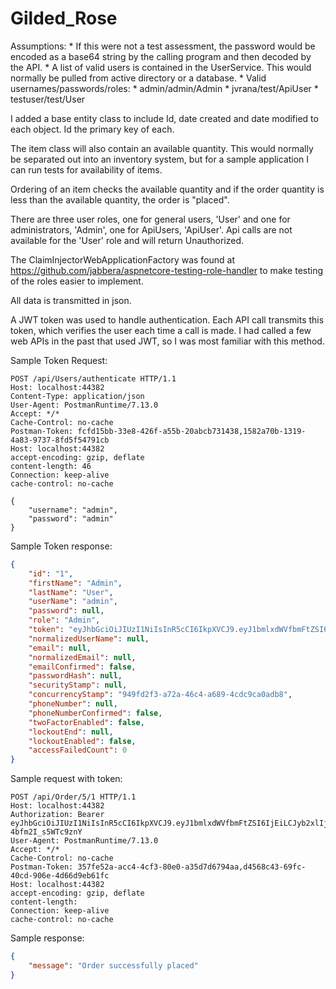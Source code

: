 # Gilded_Rose

Assumptions:
	* If this were not a test assessment, the password would be encoded as a base64 string by the calling program and then decoded by the API.
	* A list of valid users is contained in the UserService.  This would normally be pulled from active directory or a database.
		* Valid usernames/passwords/roles:
			* admin/admin/Admin
			* jvrana/test/ApiUser
			* testuser/test/User
	
	

I added a base entity class to include Id, date created and date modified to each object. Id the primary key of each.

The item class will also contain an available quantity.  This would normally be separated out into an inventory system, but for a sample application I can run tests for availability of items.  

Ordering of an item checks the available quantity and if the order quantity is less than the available quantity, the order is "placed".

There are three user roles, one for general users, 'User' and one for administrators, 'Admin', one for ApiUsers, 'ApiUser'.  Api calls are not available for the 'User' role and will return Unauthorized.

The ClaimInjectorWebApplicationFactory was found at https://github.com/jabbera/aspnetcore-testing-role-handler to make testing of the roles easier to implement.

All data is transmitted in json.  

A JWT token was used to handle authentication. Each API call transmits this token, which verifies the user each time a call is made.  I had called a few web APIs in the past that used JWT, so I was most familiar with this method.

Sample Token Request:
```HTTP
POST /api/Users/authenticate HTTP/1.1
Host: localhost:44382
Content-Type: application/json
User-Agent: PostmanRuntime/7.13.0
Accept: */*
Cache-Control: no-cache
Postman-Token: fcfd15bb-33e8-426f-a55b-20abcb731438,1582a70b-1319-4a83-9737-8fd5f54791cb
Host: localhost:44382
accept-encoding: gzip, deflate
content-length: 46
Connection: keep-alive
cache-control: no-cache

{
	"username": "admin",
	"password": "admin"
}
```
Sample Token response:
```JSON
{
    "id": "1",
    "firstName": "Admin",
    "lastName": "User",
    "userName": "admin",
    "password": null,
    "role": "Admin",
    "token": "eyJhbGciOiJIUzI1NiIsInR5cCI6IkpXVCJ9.eyJ1bmlxdWVfbmFtZSI6IjEiLCJyb2xlIjoiQWRtaW4iLCJuYmYiOjE1NTg2MzY3MjAsImV4cCI6MTU1ODcyMzEyMCwiaWF0IjoxNTU4NjM2NzIwfQ.2EY5iSmZiDPZlh44pSSFgttz8K-4bfm2I_s5WTc9znY",
    "normalizedUserName": null,
    "email": null,
    "normalizedEmail": null,
    "emailConfirmed": false,
    "passwordHash": null,
    "securityStamp": null,
    "concurrencyStamp": "949fd2f3-a72a-46c4-a689-4cdc9ca0adb8",
    "phoneNumber": null,
    "phoneNumberConfirmed": false,
    "twoFactorEnabled": false,
    "lockoutEnd": null,
    "lockoutEnabled": false,
    "accessFailedCount": 0
}
```

Sample request with token:
```HTTP
POST /api/Order/5/1 HTTP/1.1
Host: localhost:44382
Authorization: Bearer eyJhbGciOiJIUzI1NiIsInR5cCI6IkpXVCJ9.eyJ1bmlxdWVfbmFtZSI6IjEiLCJyb2xlIjoiQWRtaW4iLCJuYmYiOjE1NTg2MzY3MjAsImV4cCI6MTU1ODcyMzEyMCwiaWF0IjoxNTU4NjM2NzIwfQ.2EY5iSmZiDPZlh44pSSFgttz8K-4bfm2I_s5WTc9znY
User-Agent: PostmanRuntime/7.13.0
Accept: */*
Cache-Control: no-cache
Postman-Token: 357fe52a-acc4-4cf3-80e0-a35d7d6794aa,d4568c43-69fc-40cd-906e-4d66d9eb61fc
Host: localhost:44382
accept-encoding: gzip, deflate
content-length: 
Connection: keep-alive
cache-control: no-cache
```
Sample response:
```JSON
{
    "message": "Order successfully placed"
}
```
